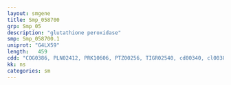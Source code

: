 ```yaml
---
layout: smgene
title: Smp_058700
grp: Smp_05
description: "glutathione peroxidase"
smp: Smp_058700.1
uniprot: "G4LX59"
length:   459
cdd: "COG0386, PLN02412, PRK10606, PTZ00256, TIGR02540, cd00340, cl00388, pfam00255"
kk: ns
categories: sm
---
```

